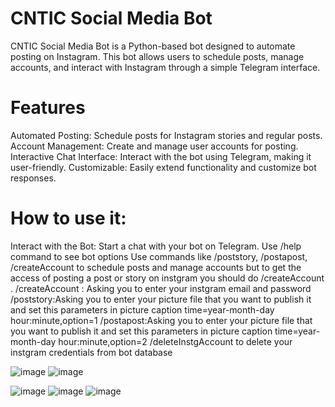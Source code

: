 # CNTIC Social Media Bot
CNTIC Social Media Bot is a Python-based bot designed to automate posting on Instagram. This bot allows users to schedule posts, manage accounts, and interact with Instagram through a simple Telegram interface.

# Features
Automated Posting: Schedule posts for Instagram stories and regular posts.
Account Management: Create and manage user accounts for posting.
Interactive Chat Interface: Interact with the bot using Telegram, making it user-friendly.
Customizable: Easily extend functionality and customize bot responses.

# How to use it:
Interact with the Bot:
Start a chat with your bot on Telegram.
Use /help command to see bot options 
Use commands like /poststory, /postapost, /createAccount to schedule posts and manage accounts but to get the access of posting a post or story on instgram you should do /createAccount .
/createAccount : Asking you to enter your instgram email and password
/poststory:Asking you to enter your picture file that you want to publish it and set this parameters in picture caption time=year-month-day hour:minute,option=1 
/postapost:Asking you to enter your picture file that you want to publish it and set this parameters in picture caption time=year-month-day hour:minute,option=2
/deleteInstgAccount to delete your instgram credentials from bot database

![image](https://github.com/soheibshb10/CNTIC_SocialMedia_Bot/assets/97317629/00107841-7d8e-407f-b1e0-b48f642c1447)
![image](https://github.com/soheibshb10/CNTIC_SocialMedia_Bot/assets/97317629/90e9a1f8-b8a7-4187-9971-f6dc49f54f0c)

![image](https://github.com/soheibshb10/CNTIC_SocialMedia_Bot/assets/97317629/f4674533-d665-496f-b588-aab57026f8b2)
![image](https://github.com/soheibshb10/CNTIC_SocialMedia_Bot/assets/97317629/6312a07f-a3fa-49f1-97b5-cf302596542f)
![image](https://github.com/soheibshb10/CNTIC_SocialMedia_Bot/assets/97317629/31772e17-f629-424e-a77b-b9a12dbf8f20)






